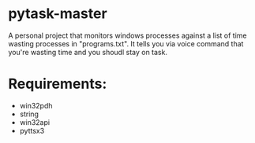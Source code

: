 # pytask-master
A personal project that monitors windows processes against a list of time wasting processes in "programs.txt".
It tells you via voice command that you're wasting time and you shoudl stay on task.

# Requirements:
<ul>
  <li>win32pdh </li>
  <li>string </li>
  <li>win32api </li>
  <li>pyttsx3</li>
</ul>
